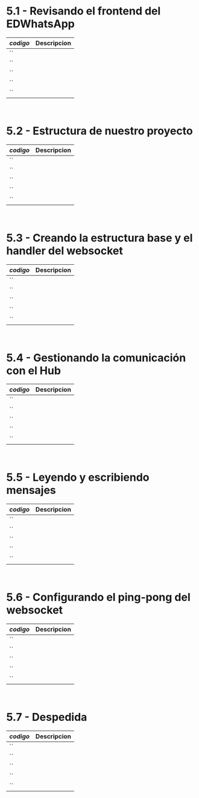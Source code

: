 # 5.1 - Revisando el frontend del EDWhatsApp

*codigo* | **Descripcion**
:---|---:
``|
``|
``|
``|
``|

```go
    
```

# 5.2 - Estructura de nuestro proyecto

*codigo* | **Descripcion**
:---|---:
``|
``|
``|
``|
``|

```go
    
```

# 5.3 - Creando la estructura base y el handler del websocket

*codigo* | **Descripcion**
:---|---:
``|
``|
``|
``|
``|

```go
    
```

# 5.4 - Gestionando la comunicación con el Hub

*codigo* | **Descripcion**
:---|---:
``|
``|
``|
``|
``|

```go
    
```

# 5.5 - Leyendo y escribiendo mensajes

*codigo* | **Descripcion**
:---|---:
``|
``|
``|
``|
``|

```go
    
```

# 5.6 - Configurando el ping-pong del websocket

*codigo* | **Descripcion**
:---|---:
``|
``|
``|
``|
``|

```go
    
```

# 5.7 - Despedida

*codigo* | **Descripcion**
:---|---:
``|
``|
``|
``|
``|

```go
    
```